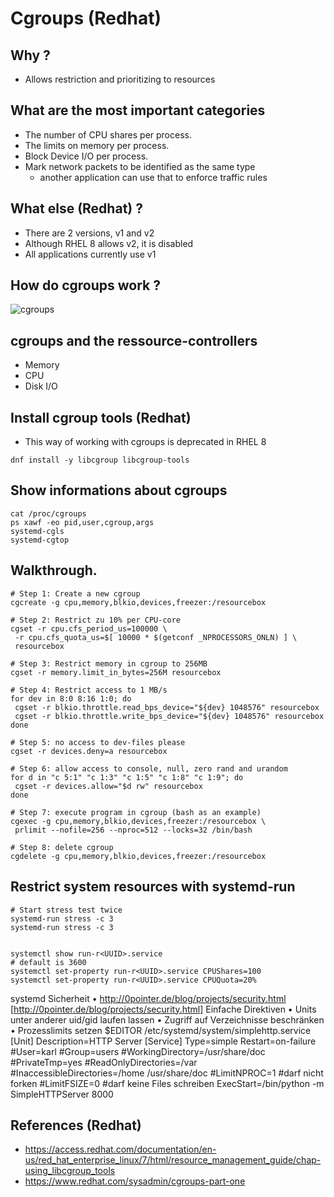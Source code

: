 # Cgroups (Redhat)

## Why ? 

  * Allows restriction and prioritizing to resources 
 
## What are the most important categories 

  * The number of CPU shares per process.
  * The limits on memory per process.
  * Block Device I/O per process.
  * Mark network packets to be identified as the same type 
    * another application can use that to enforce traffic rules  

## What else (Redhat) ? 

  * There are 2 versions, v1 and v2
  * Although RHEL 8 allows v2, it is disabled 
  * All applications currently use v1  

## How do cgroups work ? 

  ![cgroups](https://www.redhat.com/sysadmin/sites/default/files/styles/embed_large/public/2020-09/CGroup_Diagram.png?itok=pbB1JLje)

## cgroups and the ressource-controllers 

  * Memory
  * CPU 
  * Disk I/O

## Install cgroup tools (Redhat) 

  * This way of working with cgroups is deprecated in RHEL 8 

```
dnf install -y libcgroup libcgroup-tools
```

## Show informations about cgroups 

```
cat /proc/cgroups
ps xawf -eo pid,user,cgroup,args
systemd-cgls
systemd-cgtop
```

## Walkthrough.  

```
# Step 1: Create a new cgroup 
cgcreate -g cpu,memory,blkio,devices,freezer:/resourcebox

# Step 2: Restrict zu 10% per CPU-core 
cgset -r cpu.cfs_period_us=100000 \
 -r cpu.cfs_quota_us=$[ 10000 * $(getconf _NPROCESSORS_ONLN) ] \
 resourcebox

# Step 3: Restrict memory in cgroup to 256MB
cgset -r memory.limit_in_bytes=256M resourcebox

# Step 4: Restrict access to 1 MB/s 
for dev in 8:0 8:16 1:0; do
 cgset -r blkio.throttle.read_bps_device="${dev} 1048576" resourcebox
 cgset -r blkio.throttle.write_bps_device="${dev} 1048576" resourcebox
done

# Step 5: no access to dev-files please 
cgset -r devices.deny=a resourcebox

# Step 6: allow access to console, null, zero rand and urandom 
for d in "c 5:1" "c 1:3" "c 1:5" "c 1:8" "c 1:9"; do
 cgset -r devices.allow="$d rw" resourcebox
done

# Step 7: execute program in cgroup (bash as an example) 
cgexec -g cpu,memory,blkio,devices,freezer:/resourcebox \
 prlimit --nofile=256 --nproc=512 --locks=32 /bin/bash

# Step 8: delete cgroup 
cgdelete -g cpu,memory,blkio,devices,freezer:/resourcebox

```

## Restrict system resources with systemd-run 

```
# Start stress test twice 
systemd-run stress -c 3
systemd-run stress -c 3


systemctl show run-r<UUID>.service
# default is 3600
systemctl set-property run-r<UUID>.service CPUShares=100
systemctl set-property run-r<UUID>.service CPUQuota=20%

```

systemd Sicherheit
• http://0pointer.de/blog/projects/security.html [http://0pointer.de/blog/projects/security.html]
Einfache Direktiven
• Units unter anderer uid/gid laufen lassen
• Zugriff auf Verzeichnisse beschränken
• Prozesslimits setzen
$EDITOR /etc/systemd/system/simplehttp.service
[Unit]
Description=HTTP Server
[Service]
Type=simple
Restart=on-failure
#User=karl
#Group=users
#WorkingDirectory=/usr/share/doc
#PrivateTmp=yes
#ReadOnlyDirectories=/var
#InaccessibleDirectories=/home /usr/share/doc
#LimitNPROC=1 #darf nicht forken
#LimitFSIZE=0 #darf keine Files schreiben
ExecStart=/bin/python -m SimpleHTTPServer 8000

## References (Redhat) 

  * https://access.redhat.com/documentation/en-us/red_hat_enterprise_linux/7/html/resource_management_guide/chap-using_libcgroup_tools
  * https://www.redhat.com/sysadmin/cgroups-part-one
